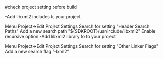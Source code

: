 #check project setting before build

-Add libxml2 includes to your project

Menu Project->Edit Project Settings
Search for setting "Header Search Paths"
Add a new search path "${SDKROOT}/usr/include/libxml2"
Enable recursive option
-Add libxml2 library to to your project

Menu Project->Edit Project Settings
Search for setting "Other Linker Flags"
Add a new search flag "-lxml2"